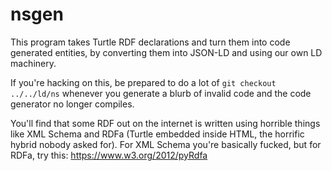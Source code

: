 nsgen
=====

This program takes Turtle RDF declarations and turn them into code generated entities, by converting them into JSON-LD and using our own LD machinery.

If you're hacking on this, be prepared to do a lot of `git checkout ../../ld/ns` whenever you generate a blurb of invalid code and the code generator no longer compiles.

You'll find that some RDF out on the internet is written using horrible things like XML Schema and RDFa (Turtle embedded inside HTML, the horrific hybrid nobody asked for). For XML Schema you're basically fucked, but for RDFa, try this: https://www.w3.org/2012/pyRdfa
